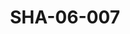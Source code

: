 ---
pid: SHA-06-007
title: SHA-06-007
language: en
original_label: 
rights: Sharhabil Ahmed
location_of_original: Sharhabil Ahmed
photographer_or_studio: 
scanned_from: photograph 10.1 by 13
_date: March 1982
location: Khartoum
description: Sharhabil Ahmed and his band
additional_notes: 
permission_display: 'yes'
on_server: 'no'
on_website: 'no'
permalink: /photopages/en/SHA-06-007
layout: photo-page
---